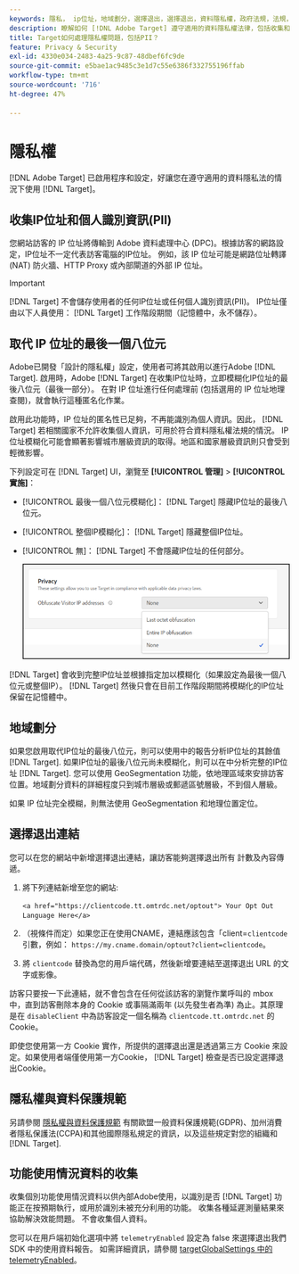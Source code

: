 ```yaml
---
keywords: 隱私， ip位址，地域劃分，選擇退出，選擇退出，資料隱私權，政府法規，法規， gdpr， ccpa，隱私，個人識別資訊， PII
description: 瞭解如何 [!DNL Adobe Target] 遵守適用的資料隱私權法律，包括收集和處理IP位址、PII和選擇退出指示。
title: Target如何處理隱私權問題，包括PII？
feature: Privacy & Security
exl-id: 4330e034-2483-4a25-9c87-48dbef6fc9de
source-git-commit: e5bae1ac9485c3e1d7c55e6386f332755196ffab
workflow-type: tm+mt
source-wordcount: '716'
ht-degree: 47%

---
```


# 隱私權

[!DNL Adobe Target] 已啟用程序和設定，好讓您在遵守適用的資料隱私法的情況下使用 [!DNL Target]。

## 收集IP位址和個人識別資訊(PII)

您網站訪客的 IP 位址將傳輸到 Adobe 資料處理中心 (DPC)。根據訪客的網路設定，IP位址不一定代表訪客電腦的IP位址。 例如，該 IP 位址可能是網路位址轉譯 (NAT) 防火牆、HTTP Proxy 或內部閘道的外部 IP 位址。

>[!IMPORTANT]
>
>[!DNL Target] 不會儲存使用者的任何IP位址或任何個人識別資訊(PII)。 IP位址僅由以下人員使用： [!DNL Target] 工作階段期間（記憶體中，永不儲存）。

## 取代 IP 位址的最後一個八位元

Adobe已開發「設計的隱私權」設定，使用者可將其啟用以進行Adobe [!DNL Target]. 啟用時，Adobe [!DNL Target] 在收集IP位址時，立即模糊化IP位址的最後八位元（最後一部分）。 在對 IP 位址進行任何處理前 (包括選用的 IP 位址地理查閱)，就會執行這種匿名化作業。

啟用此功能時，IP 位址的匿名性已足夠，不再能識別為個人資訊。因此， [!DNL Target] 若相關國家不允許收集個人資訊，可用於符合資料隱私權法規的情況。 IP 位址模糊化可能會顯著影響城市層級資訊的取得。地區和國家層級資訊則只會受到輕微影響。

下列設定可在 [!DNL Target] UI，瀏覽至 **[!UICONTROL 管理]** > **[!UICONTROL 實施]**：

* [!UICONTROL 最後一個八位元模糊化]： [!DNL Target] 隱藏IP位址的最後八位元。
* [!UICONTROL 整個IP模糊化]： [!DNL Target] 隱藏整個IP位址。
* [!UICONTROL 無]： [!DNL Target] 不會隱藏IP位址的任何部分。

  ![obfuscate-ip-options](assets/obfuscate-ip.png)

[!DNL Target] 會收到完整IP位址並根據指定加以模糊化（如果設定為最後一個八位元或整個IP）。 [!DNL Target] 然後只會在目前工作階段期間將模糊化的IP位址保留在記憶體中。

## 地域劃分

如果您啟用取代IP位址的最後八位元，則可以使用中的報告分析IP位址的其餘值 [!DNL Target]. 如果IP位址的最後八位元尚未模糊化，則可以在中分析完整的IP位址 [!DNL Target]. 您可以使用 GeoSegmentation 功能，依地理區域來安排訪客位置。地域劃分資料的詳細程度只到城市層級或郵遞區號層級，不到個人層級。

如果 IP 位址完全模糊，則無法使用 GeoSegmentation 和地理位置定位。

## 選擇退出連結

您可以在您的網站中新增選擇退出連結，讓訪客能夠選擇退出所有 計數及內容傳遞。

1. 將下列連結新增至您的網站:

   `<a href="https://clientcode.tt.omtrdc.net/optout"> Your Opt Out Language Here</a>`

1. （視條件而定）如果您正在使用CNAME，連結應該包含「client=`clientcode` 引數，例如：
   `https://my.cname.domain/optout?client=clientcode`。

1. 將 `clientcode` 替換為您的用戶端代碼，然後新增要連結至選擇退出 URL 的文字或影像。

訪客只要按一下此連結，就不會包含在任何從該訪客的瀏覽作業呼叫的 mbox 中，直到訪客刪除本身的 Cookie 或事隔滿兩年 (以先發生者為準) 為止。其原理是在 `disableClient` 中為訪客設定一個名稱為 `clientcode.tt.omtrdc.net` 的 Cookie。

即使您使用第一方 Cookie 實作，所提供的選擇退出還是透過第三方 Cookie 來設定。如果使用者端僅使用第一方Cookie， [!DNL Target] 檢查是否已設定選擇退出Cookie。

## 隱私權與資料保護規範

另請參閱 [隱私權與資料保護規範](/help/dev/before-implement/privacy/cmp-privacy-and-general-data-protection-regulation.md) 有關歐盟一般資料保護規範(GDPR)、加州消費者隱私保護法(CCPA)和其他國際隱私規定的資訊，以及這些規定對您的組織和 [!DNL Target].

## 功能使用情況資料的收集

收集個別功能使用情況資料以供內部Adobe使用，以識別是否 [!DNL Target] 功能正在按預期執行，或用於識別未被充分利用的功能。 收集各種延遲測量結果來協助解決效能問題。 不會收集個人資料。

您可以在用戶端初始化選項中將 `telemetryEnabled` 設定為 false 來選擇退出我們 SDK 中的使用資料報告。 如需詳細資訊，請參閱 [targetGlobalSettings 中的 telemetryEnabled](/help/dev/implement/client-side/atjs/atjs-functions/targetglobalsettings.md#telemetryenabled)。
